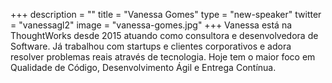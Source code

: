+++
description = ""
title = "Vanessa Gomes"
type = "new-speaker"
twitter = "vanessagl2"
image = "vanessa-gomes.jpg"
+++
Vanessa está na ThoughtWorks desde 2015 atuando como consultora e desenvolvedora de Software. Já trabalhou com startups e clientes corporativos e adora resolver problemas reais através de tecnologia. Hoje tem o maior foco em Qualidade de Código, Desenvolvimento Ágil e Entrega Contínua.